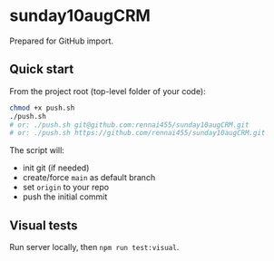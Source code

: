 # sunday10augCRM

Prepared for GitHub import.

## Quick start

From the project root (top-level folder of your code):

```bash
chmod +x push.sh
./push.sh
# or: ./push.sh git@github.com:rennai455/sunday10augCRM.git
# or: ./push.sh https://github.com/rennai455/sunday10augCRM.git
```

The script will:
- init git (if needed)
- create/force `main` as default branch
- set `origin` to your repo
- push the initial commit

## Visual tests

Run server locally, then `npm run test:visual`.
